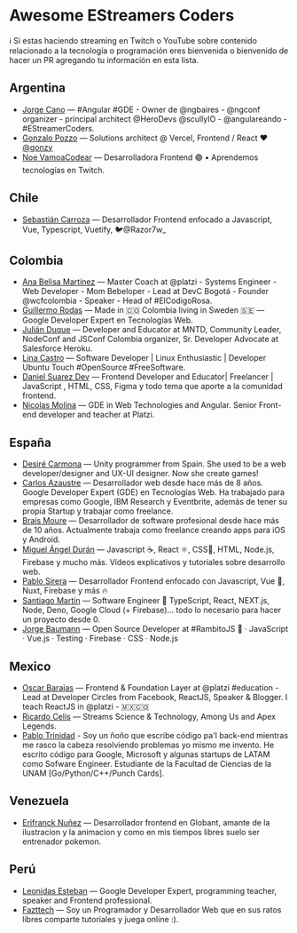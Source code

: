 # Awesome EStreamers Coders
ℹ️ Si estas haciendo streaming en Twitch o YouTube sobre contenido relacionado a la tecnología o programación eres bienvenida o bienvenido de hacer un PR agregando tu información en esta lista.

## Argentina
- [Jorge Cano](https://www.youtube.com/JorgeCano) — #Angular #GDE - Owner de @ngbaires - @ngconf organizer - principal architect @HeroDevs @scullyIO - @angulareando - #EStreamerCoders.
- [Gonzalo Pozzo](https://www.twitch.tv/goncypozzo) — Solutions architect @ Vercel, Frontend / React ❤ [@gonzy](https://twitter.com/goncy)
- [Noe VamoaCodear](https://www.twitch.tv/vamoacodear) — Desarrolladora Frontend 🟣 • Aprendemos tecnologías en Twitch.



## Chile
- [Sebastián Carroza](https://www.twitch.tv/razor7w_w) — Desarrollador Frontend enfocado a Javascript, Vue, Typescript, Vuetify, 🐦@Razor7w_

## Colombia
- [Ana Belisa Martínez](https://www.twitch.tv/anabelisam) — Master Coach at @platzi - Systems Engineer - Web Developer - Mom Bebeloper - Lead at DevC Bogotá - Founder @wcfcolombia - Speaker - Head of #ElCodigoRosa.
- [Guillermo Rodas](https://twitch.tv/glrodasz) — Made in 🇨🇴 Colombia living in Sweden 🇸🇪 — Google Developer Expert en Tecnologías Web.
- [Julián Duque](https://www.twitch.tv/julianduque) — Developer and Educator at MNTD, Community Leader, NodeConf and JSConf Colombia organizer, Sr. Developer Advocate at Salesforce Heroku.
- [Lina Castro](https://www.twitch.tv/lirrums) — Software Developer | Linux Enthusiastic | Developer Ubuntu Touch #OpenSource #FreeSoftware.
- [Daniel Suarez Dev](https://www.youtube.com/channel/UC_zzfLSjrYNKrOIGK_js_AA) — Frontend Developer and Educator| Freelancer | JavaScript , HTML, CSS, Figma y todo tema que aporte a la comunidad frontend.
- [Nicolas Molina](https://www.youtube.com/c/nicobytes) — GDE in Web Technologies and Angular. Senior Front-end developer and teacher at Platzi.

## España
- [Desiré Carmona](https://www.youtube.com/channel/UCjKXiQauEZBw-oLPiw--vgg) — Unity programmer from Spain. She used to be a web developer/designer and UX-UI designer. Now she create games!
- [Carlos Azaustre](https://www.youtube.com/CarlosAzaustre) — Desarrollador web desde hace más de 8 años. Google Developer Expert (GDE) en Tecnologías Web. Ha trabajado para empresas como Google, IBM Research y Eventbrite, además de tener su propia Startup y trabajar como freelance.
- [Brais Moure](https://www.youtube.com/MouredevApps) — Desarrollador de software profesional desde hace más de 10 años. Actualmente trabaja como freelance creando apps para iOS y Android.
- [Miguel Ángel Durán](https://www.youtube.com/midudev) — Javascript ☕️, React ⚛️, CSS🎨, HTML, Node.js, Firebase y mucho más. Vídeos explicativos y tutoriales sobre desarrollo web.
- [Pablo Sirera](https://www.youtube.com/PabloSirera) — Desarrollador Frontend enfocado con Javascript, Vue 💚, Nuxt, Firebase y más 🔥
- [Santiago Martín](https://www.twitch.tv/santima10) — Software Engineer 🚀 TypeScript, React, NEXT.js, Node, Deno, Google Cloud (+ Firebase)... todo lo necesario para hacer un proyecto desde 0.
- [Jorge Baumann](https://www.twitch.tv/baumannzone) — Open Source Developer at #RambitoJS 🐶 · JavaScript · Vue.js · Testing · Firebase · CSS · Node.js

## Mexico
- [Oscar Barajas](https://twitch.tv/gndxdev) — Frontend & Foundation Layer at @platzi #education - Lead at Developer Circles from Facebook, ReactJS, Speaker & Blogger. I teach ReactJS in @platzi - 🇲🇽🇨🇴
- [Ricardo Celis](https://twitch.tv/celismx) — Streams Science & Technology, Among Us and Apex Legends.
- [Pablo Trinidad](https://twitch.tv/pablotrinidad) - Soy un ñoño que escribe código pa'l back-end mientras me rasco la cabeza resolviendo problemas yo mismo me invento. He escrito código para Google, Microsoft y algunas startups de LATAM como Sofware Engineer. Estudiante de la Facultad de Ciencias de la UNAM [Go/Python/C++/Punch Cards].

## Venezuela
- [Erifranck Nuñez](https://www.twitch.tv/erifranck) — Desarrollador frontend en Globant, amante de la ilustracion y la animacion y como en mis tiempos libres suelo ser entrenador pokemon.

## Perú
- [Leonidas Esteban](https://www.youtube.com/LeonidasEsteban) — Google Developer Expert, programming teacher, speaker and Frontend professional.
- [Fazttech](https://www.twitch.tv/fazttech/) — Soy un Programador y Desarrollador Web que en sus ratos libres comparte tutoriales y juega online :).
